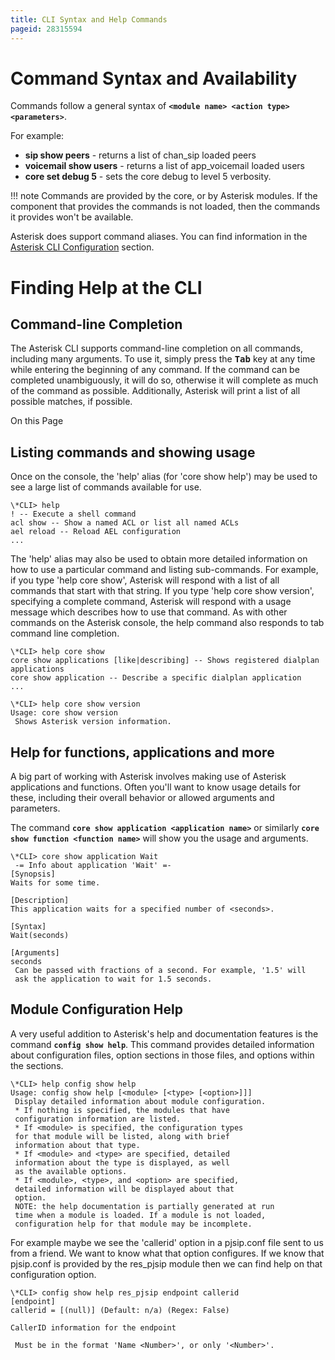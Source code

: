 ```yaml
---
title: CLI Syntax and Help Commands
pageid: 28315594
---
```


Command Syntax and Availability
===============================

Commands follow a general syntax of **`<module name> <action type> <parameters>`**.

For example:

* **sip show peers** - returns a list of chan_sip loaded peers
* **voicemail show users** - returns a list of app_voicemail loaded users
* **core set debug 5** - sets the core debug to level 5 verbosity.




!!! note 
    Commands are provided by the core, or by Asterisk modules. If the component that provides the commands is not loaded, then the commands it provides won't be available.

      
[//]: # (end-note)



Asterisk does support command aliases. You can find information in the [Asterisk CLI Configuration](/Configuration/Core-Configuration/Asterisk-CLI-Configuration) section.

Finding Help at the CLI
=======================

Command-line Completion
-----------------------

The Asterisk CLI supports command-line completion on all commands, including many arguments. To use it, simply press the **<kbd>Tab</kbd>** key at any time while entering the beginning of any command. If the command can be completed unambiguously, it will do so, otherwise it will complete as much of the command as possible. Additionally, Asterisk will print a list of all possible matches, if possible.

On this Page


Listing commands and showing usage
----------------------------------

Once on the console, the 'help' alias (for 'core show help') may be used to see a large list of commands available for use.

```
\*CLI> help
! -- Execute a shell command
acl show -- Show a named ACL or list all named ACLs
ael reload -- Reload AEL configuration
...

```

The 'help' alias may also be used to obtain more detailed information on how to use a particular command and listing sub-commands. For example, if you type 'help core show', Asterisk will respond with a list of all commands that start with that string. If you type 'help core show version', specifying a complete command, Asterisk will respond with a usage message which describes how to use that command. As with other commands on the Asterisk console, the help command also responds to tab command line completion.

```
\*CLI> help core show
core show applications [like|describing] -- Shows registered dialplan applications
core show application -- Describe a specific dialplan application
...

```
```
\*CLI> help core show version
Usage: core show version
 Shows Asterisk version information.

```

Help for functions, applications and more
-----------------------------------------

A big part of working with Asterisk involves making use of Asterisk applications and functions. Often you'll want to know usage details for these, including their overall behavior or allowed arguments and parameters.

The command  **`core show application <application name>`**  or similarly  **`core show function <function name>`** will show you the usage and arguments.

```
\*CLI> core show application Wait
 -= Info about application 'Wait' =- 
[Synopsis]
Waits for some time.

[Description]
This application waits for a specified number of <seconds>.

[Syntax]
Wait(seconds)

[Arguments]
seconds
 Can be passed with fractions of a second. For example, '1.5' will
 ask the application to wait for 1.5 seconds.

```

Module Configuration Help
-------------------------

A very useful addition to Asterisk's help and documentation features is the command **`config show help`**. This command provides detailed information about configuration files, option sections in those files, and options within the sections.

```
\*CLI> help config show help
Usage: config show help [<module> [<type> [<option>]]]
 Display detailed information about module configuration.
 * If nothing is specified, the modules that have
 configuration information are listed.
 * If <module> is specified, the configuration types
 for that module will be listed, along with brief
 information about that type.
 * If <module> and <type> are specified, detailed
 information about the type is displayed, as well
 as the available options.
 * If <module>, <type>, and <option> are specified,
 detailed information will be displayed about that
 option.
 NOTE: the help documentation is partially generated at run
 time when a module is loaded. If a module is not loaded,
 configuration help for that module may be incomplete.

```

For example maybe we see the 'callerid' option in a pjsip.conf file sent to us from a friend. We want to know what that option configures. If we know that pjsip.conf is provided by the res_pjsip module then we can find help on that configuration option.

```
\*CLI> config show help res_pjsip endpoint callerid
[endpoint]
callerid = [(null)] (Default: n/a) (Regex: False)

CallerID information for the endpoint

 Must be in the format 'Name <Number>', or only '<Number>'. 

```

